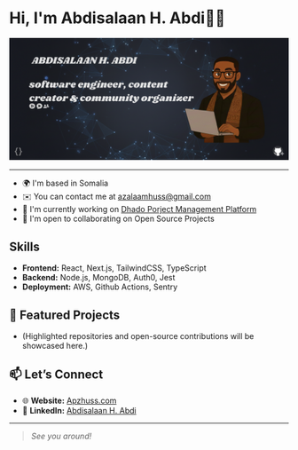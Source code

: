 # Hi, I'm Abdisalaan H. Abdi👋🏾

![banner that says APZHUSS - software engineer, content creator and community organizer alongside a cartoon illustration of APZ.](https://github.com/ApzHuss/ApzHuss/blob/main/Assets/cover.png?raw=true)

---

* 🌍  I'm based in Somalia
* ✉️  You can contact me at [azalaamhuss@gmail.com](mailto:azalaamhuss@gmail.com)
* 🚀  I'm currently working on [Dhado Porject Management Platform](http://404)
* 🤝  I'm open to collaborating on Open Source Projects

## Skills

* **Frontend:** React, Next.js, TailwindCSS, TypeScript
* **Backend:** Node.js, MongoDB, Auth0, Jest
* **Deployment:** AWS, Github Actions, Sentry

## 🚀 Featured Projects

* (Highlighted repositories and open-source contributions will be showcased here.)

## 📫 Let’s Connect

* 🌐 **Website:** [Apzhuss.com](https://404/)
* 💼 **LinkedIn:** [Abdisalaan H. Abdi](https://www.linkedin.com/in/abdisalaan-hussein-abdi-34057436b/)

---

> *See you around!*
